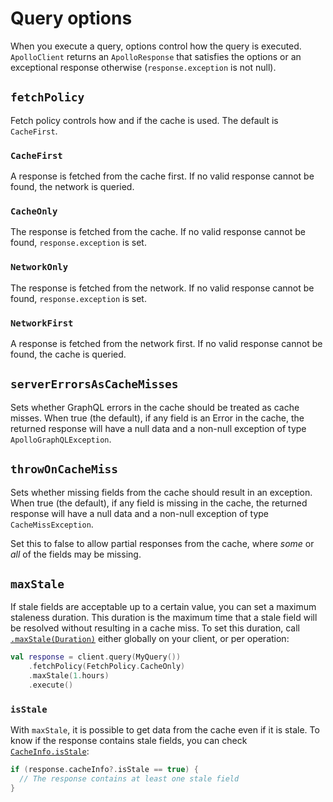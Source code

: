 # Query options

When you execute a query, options control how the query is executed. `ApolloClient` returns an `ApolloResponse` that satisfies the options or an exceptional response otherwise (`response.exception` is not null).

## `fetchPolicy`

Fetch policy controls how and if the cache is used. The default is `CacheFirst`.

### `CacheFirst`

A response is fetched from the cache first. If no valid response cannot be found, the network is queried.

### `CacheOnly`

The response is fetched from the cache. If no valid response cannot be found, `response.exception` is set.

### `NetworkOnly`

The response is fetched from the network. If no valid response cannot be found, `response.exception` is set.

### `NetworkFirst`

A response is fetched from the network first. If no valid response cannot be found, the cache is queried.

## `serverErrorsAsCacheMisses`

Sets whether GraphQL errors in the cache should be treated as cache misses. When true (the default), if any field is an Error in the cache, the returned response will have a null data and a non-null exception of type `ApolloGraphQLException`.

## `throwOnCacheMiss`

Sets whether missing fields from the cache should result in an exception. When true (the default), if any field is missing in the cache, the returned response will have a null data and a non-null exception of type `CacheMissException`.

Set this to false to allow partial responses from the cache, where _some_ or _all_ of the fields may be missing.

## `maxStale`

If stale fields are acceptable up to a certain value, you can set a maximum staleness duration. This duration is the maximum time that a stale field will be resolved without resulting in a cache miss. To set this duration, call [`.maxStale(Duration)`](https://apollographql.github.io/apollo-kotlin-normalized-cache/kdoc/normalized-cache/com.apollographql.cache.normalized/max-stale.html?query=fun%20%3CT%3E%20MutableExecutionOptions%3CT%3E.maxStale(maxStale:%20Duration):%20T) either globally on your client, or per operation:

```kotlin
val response = client.query(MyQuery())
    .fetchPolicy(FetchPolicy.CacheOnly)
    .maxStale(1.hours)
    .execute()
```

### `isStale`

With `maxStale`, it is possible to get data from the cache even if it is stale. To know if the response contains stale fields, you can check [`CacheInfo.isStale`](https://apollographql.github.io/apollo-kotlin-normalized-cache/kdoc/normalized-cache/com.apollographql.cache.normalized/-cache-info/is-stale.html):

```kotlin
if (response.cacheInfo?.isStale == true) {
  // The response contains at least one stale field
}
```
